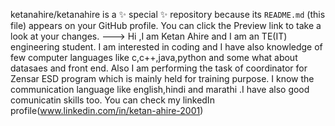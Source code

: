 
ketanahire/ketanahire is a ✨ special ✨ repository because its `README.md` (this file) appears on your GitHub profile.
You can click the Preview link to take a look at your changes.
--->
Hi ,I am Ketan Ahire and I am an TE(IT) engineering student.
I am interested in coding and I have also knowledge of few computer languages like c,c++,java,python and some what about datasaes and front end.
Also I am performing the task of coordinator for Zensar ESD program which is mainly held for training purpose.
I know the communication language like english,hindi and marathi .I have also good comunicatin skills too.
You can check my linkedIn profile(www.linkedin.com/in/ketan-ahire-2001)

